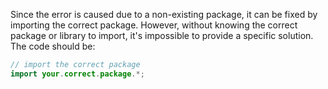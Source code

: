 Since the error is caused due to a non-existing package, it can be fixed by importing the correct package. However, without knowing the correct package or library to import, it's impossible to provide a specific solution. The code should be:

```java
// import the correct package
import your.correct.package.*;
```